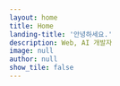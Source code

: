 ```yaml
---
layout: home
title: Home
landing-title: '안녕하세요.'
description: Web, AI 개발자
image: null
author: null
show_tile: false
---
```

